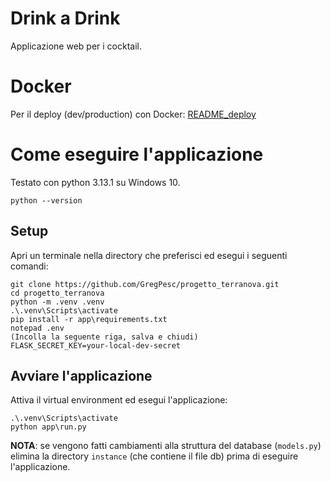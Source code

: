 # Drink a Drink

Applicazione web per i cocktail.

# Docker

Per il deploy (dev/production) con Docker: [README_deploy](./README_deploy.md)

# Come eseguire l'applicazione

Testato con python 3.13.1 su Windows 10.

```
python --version
```

## Setup

Apri un terminale nella directory che preferisci ed esegui i seguenti comandi:

```
git clone https://github.com/GregPesc/progetto_terranova.git
cd progetto_terranova
python -m .venv .venv
.\.venv\Scripts\activate
pip install -r app\requirements.txt
notepad .env
(Incolla la seguente riga, salva e chiudi)
FLASK_SECRET_KEY=your-local-dev-secret
```

## Avviare l'applicazione

Attiva il virtual environment ed esegui l'applicazione:

```
.\.venv\Scripts\activate
python app\run.py
```

**NOTA**: se vengono fatti cambiamenti alla struttura del database (`models.py`) elimina la directory `instance` (che contiene il file db) prima di eseguire l'applicazione.
